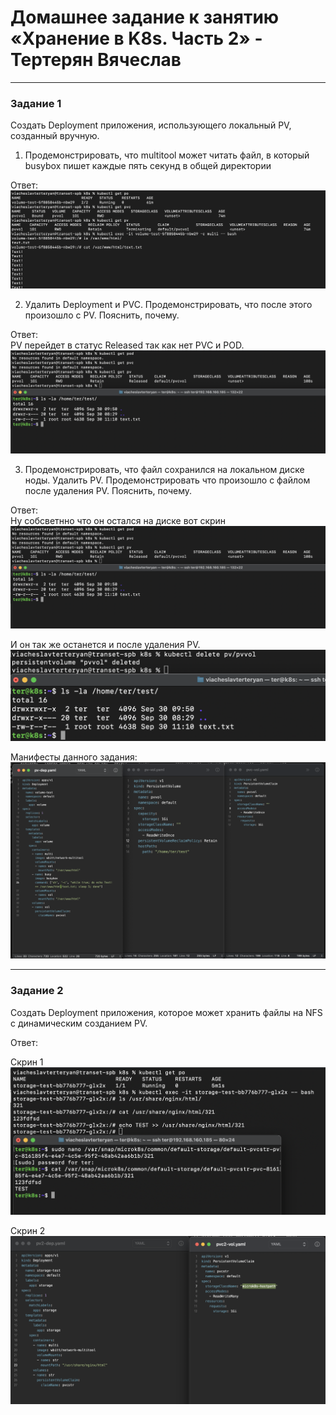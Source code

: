 # Домашнее задание к занятию «Хранение в K8s. Часть 2» - Тертерян Вячеслав

---

### Задание 1  

Создать Deployment приложения, использующего локальный PV, созданный вручную.

1. Продемонстрировать, что multitool может читать файл, в который busybox пишет каждые пять секунд в общей директории  

Ответ:  
![alt text](https://github.com/Marsianec/homework23-7/blob/main/img/1.png)  

2. Удалить Deployment и PVC. Продемонстрировать, что после этого произошло с PV. Пояснить, почему.  

Ответ:  
PV перейдет в статус Released так как нет PVC и POD.  
![alt text](https://github.com/Marsianec/homework23-7/blob/main/img/2.png)  

3. Продемонстрировать, что файл сохранился на локальном диске ноды. Удалить PV. Продемонстрировать что произошло с файлом после удаления PV. Пояснить, почему.  

Ответ:  
Ну собсветнно что он остался на диске вот скрин  
![alt text](https://github.com/Marsianec/homework23-7/blob/main/img/2.png)  

И он так же останется и после удаления PV.  
![alt text](https://github.com/Marsianec/homework23-7/blob/main/img/3.png)  


Манифесты данного задания:  
![alt text](https://github.com/Marsianec/homework23-7/blob/main/img/4.png)  

---

### Задание 2  

Создать Deployment приложения, которое может хранить файлы на NFS с динамическим созданием PV.

Ответ:  

Скрин 1  
![alt text](https://github.com/Marsianec/homework23-7/blob/main/img/5.png)  

Скрин 2  
![alt text](https://github.com/Marsianec/homework23-7/blob/main/img/6.png) 